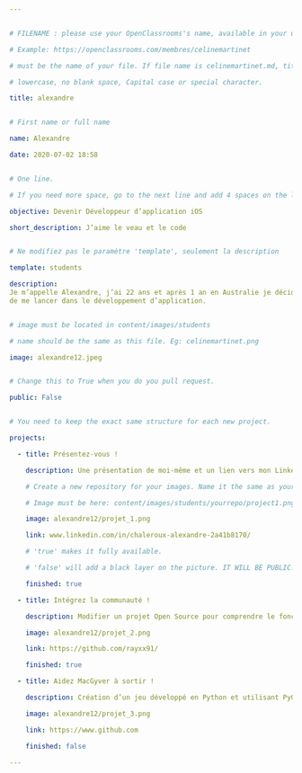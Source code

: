 ```yaml
---


# FILENAME : please use your OpenClassrooms's name, available in your url.

# Example: https://openclassrooms.com/membres/celinemartinet

# must be the name of your file. If file name is celinemartinet.md, title is celinemartinet.

# lowercase, no blank space, Capital case or special character.

title: alexandre


# First name or full name

name: Alexandre

date: 2020-07-02 18:58


# One line.

# If you need more space, go to the next line and add 4 spaces on the left, as in 'description'.

objective: Devenir Développeur d’application iOS

short_description: J’aime le veau et le code


# Ne modifiez pas le paramètre 'template', seulement la description

template: students

description:
Je m’appelle Alexandre, j’ai 22 ans et après 1 an en Australie je décide
de me lancer dans le développement d’application.


# image must be located in content/images/students

# name should be the same as this file. Eg: celinemartinet.png

image: alexandre12.jpeg


# Change this to True when you do you pull request.

public: False


# You need to keep the exact same structure for each new project.

projects:

  - title: Présentez-vous !

    description: Une présentation de moi-même et un lien vers mon LinkedIn.

    # Create a new repository for your images. Name it the same as your nickname and profile picture.

    # Image must be here: content/images/students/yourrepo/project1.png

    image: alexandre12/projet_1.png

    link: www.linkedin.com/in/chaleroux-alexandre-2a41b8170/

    # 'true' makes it fully available.

    # 'false' will add a black layer on the picture. IT WILL BE PUBLIC!

    finished: true

  - title: Intégrez la communauté !

    description: Modifier un projet Open Source pour comprendre le fonctionnement de Git, de Github et des pull requests. 

    image: alexandre12/projet_2.png

    link: https://github.com/rayxx91/

    finished: true

  - title: Aidez MacGyver à sortir !

    description: Création d’un jeu développé en Python et utilisant PyGame.

    image: alexandre12/projet_3.png

    link: https://www.github.com

    finished: false

---
```


